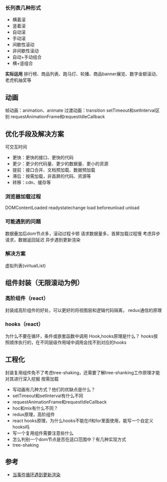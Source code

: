 
### 长列表几种形式
- 横着滚
- 竖着滚
- 自动滚
- 手动滚
- 间歇性滚动
- 非间歇性滚动
- 自动+手动组合
- 横+竖组合

**实际运用**
排行榜、商品列表、跑马灯、轮播、商品banner展览、数字金额滚动、老虎机抽奖等

## 动画
帧动画：animation、animate
过渡动画：transition
setTimeout和setInterval区别
requestAnimationFrame和requestIdleCallback

## 优化手段及解决方案
可交互时间

- 更快：更快的接口、更快的代码
- 更少：更少的代码量、更少的数据量、更小的资源
- 提前：接口合并、文档预加载、数据预加载
- 滞后：按需加载，非首屏的代码、资源等
- 转移：cdn、缓存等

### 浏览器加载过程
DOMContentLoaded
readystatechange
load
beforeunload
unload
### 可能遇到的问题
数据叠加后dom节点多，滚动过程卡顿
请求数据量多，首屏加载过程慢
考虑异步请求，数据返回延迟
异步遇到更新渲染
### 解决方案
虚拟列表(virtualList)


## 组件封装（无限滚动为例）
### 高阶组件（react）
封装成高阶组件的好处，可以更好的将视图层和逻辑代码隔离，
redux通信的原理

### hooks（react）
为什么不要在循环，条件或嵌套函数中调用 Hook,hooks原理是什么？
hooks按照顺序执行的，在不同层级作用域中调用会找不到对应的hooks

## 工程化
封装复用组件免不了考虑tree-shaking，还需要了解tree-shanking工作原理才能对其进行深入挖掘
按需加载

- 写动画有几种方式？他们的优缺点是什么？
- setTimeout和setInterval有什么不同
- requestAnimationFrame和requestIdleCallback
- hoc和mix有什么不同？
- redux原理，高阶组件
- react hooks原理，为什么hooks不能在if和for里面使用，能写一个自定义hooks吗
- 写一个复用组件需要注意些什么
- 怎么判别一个dom节点是否在适口范围中？有几种实现方式
- tree-shaking


## 参考
- [当事件循环遇到更新渲染](https://zhuanlan.zhihu.com/p/267273074)